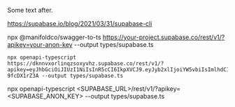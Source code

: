 Some text after.

https://supabase.io/blog/2021/03/31/supabase-cli

npx @manifoldco/swagger-to-ts https://your-project.supabase.co/rest/v1/?apikey=your-anon-key --output types/supabase.ts

    npx openapi-typescript https://dknnvxorlinqzsoxyvhz.supabase.co/rest/v1/?apikey=eyJhbGciOiJIUzI1NiIsInR5cCI6IkpXVCJ9.eyJyb2xlIjoiYW5vbiIsImlhdCI6MTYxOTc4NTU0NiwiZXhwIjoxOTM1MzYxNTQ2fQ.Xz1M8djivXrSH4UG98eu1btGmBzMSa04-9fcDX1rZ3A --output types/supabase.ts

npx openapi-typescript <SUPABASE_URL>/rest/v1/?apikey=<SUPABASE_ANON_KEY> --output types/supabase.ts
